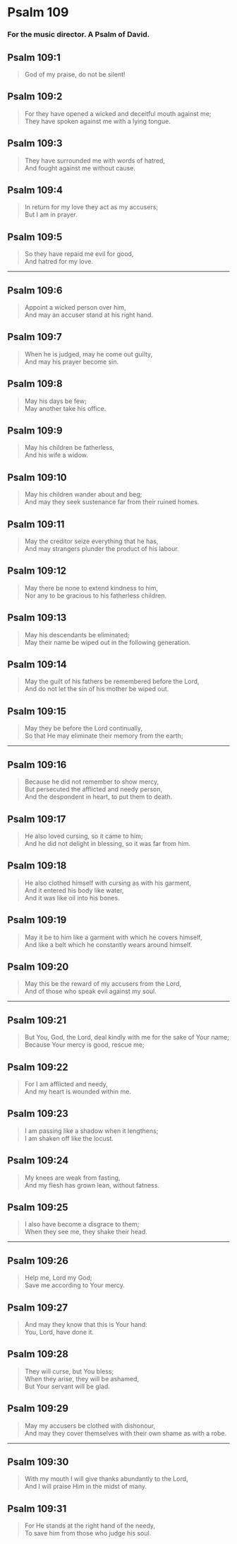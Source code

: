 # Psalm 109

### For the music director. A Psalm of David.

## Psalm 109:1

> God of my praise, do not be silent!

## Psalm 109:2

> For they have opened a wicked and deceitful mouth against me;  
> They have spoken against me with a lying tongue.

## Psalm 109:3

> They have surrounded me with words of hatred,  
> And fought against me without cause.

## Psalm 109:4

> In return for my love they act as my accusers;  
> But I am in prayer.

## Psalm 109:5

> So they have repaid me evil for good,  
> And hatred for my love.

---

## Psalm 109:6

> Appoint a wicked person over him,  
> And may an accuser stand at his right hand.

## Psalm 109:7

> When he is judged, may he come out guilty,  
> And may his prayer become sin.

## Psalm 109:8

> May his days be few;  
> May another take his office.

## Psalm 109:9

> May his children be fatherless,  
> And his wife a widow.

## Psalm 109:10

> May his children wander about and beg;  
> And may they seek sustenance far from their ruined homes.

## Psalm 109:11

> May the creditor seize everything that he has,  
> And may strangers plunder the product of his labour.

## Psalm 109:12

> May there be none to extend kindness to him,  
> Nor any to be gracious to his fatherless children.

## Psalm 109:13

> May his descendants be eliminated;  
> May their name be wiped out in the following generation.

## Psalm 109:14

> May the guilt of his fathers be remembered before the Lord,  
> And do not let the sin of his mother be wiped out.

## Psalm 109:15

> May they be before the Lord continually,  
> So that He may eliminate their memory from the earth;

---

## Psalm 109:16

> Because he did not remember to show mercy,  
> But persecuted the afflicted and needy person,  
> And the despondent in heart, to put them to death.

## Psalm 109:17

> He also loved cursing, so it came to him;  
> And he did not delight in blessing, so it was far from him.

## Psalm 109:18

> He also clothed himself with cursing as with his garment,  
> And it entered his body like water,  
> And it was like oil into his bones.

## Psalm 109:19

> May it be to him like a garment with which he covers himself,  
> And like a belt which he constantly wears around himself.

## Psalm 109:20

> May this be the reward of my accusers from the Lord,  
> And of those who speak evil against my soul.

---

## Psalm 109:21

> But You, God, the Lord, deal kindly with me for the sake of Your name;  
> Because Your mercy is good, rescue me;

## Psalm 109:22

> For I am afflicted and needy,  
> And my heart is wounded within me.

## Psalm 109:23

> I am passing like a shadow when it lengthens;  
> I am shaken off like the locust.

## Psalm 109:24

> My knees are weak from fasting,  
> And my flesh has grown lean, without fatness.

## Psalm 109:25

> I also have become a disgrace to them;  
> When they see me, they shake their head.

---

## Psalm 109:26

> Help me, Lord my God;  
> Save me according to Your mercy.

## Psalm 109:27

> And may they know that this is Your hand:  
> You, Lord, have done it.

## Psalm 109:28

> They will curse, but You bless;  
> When they arise, they will be ashamed,  
> But Your servant will be glad.

## Psalm 109:29

> May my accusers be clothed with dishonour,  
> And may they cover themselves with their own shame as with a robe.

---

## Psalm 109:30

> With my mouth I will give thanks abundantly to the Lord,  
> And I will praise Him in the midst of many.

## Psalm 109:31

> For He stands at the right hand of the needy,  
> To save him from those who judge his soul.
